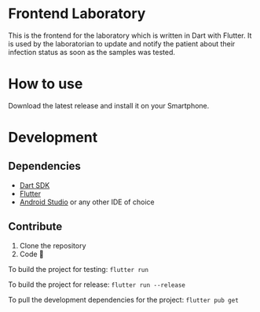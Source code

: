 # Frontend Laboratory
This is the frontend for the laboratory which is written in Dart with Flutter.
It is used by the laboratorian to update and notify the patient about their infection status as soon as the samples was tested.

# How to use
Download the latest release and install it on your Smartphone.

# Development
## Dependencies
- [Dart SDK](https://dart.dev/get-dart)
- [Flutter](https://flutter.dev/)
- [Android Studio](https://developer.android.com/studio) or any other IDE of choice

## Contribute
1. Clone the repository
2. Code 🎉

To build the project for testing:
```flutter run```

To build the project for release:
```flutter run --release```

To pull the development dependencies for the project:
```flutter pub get```

